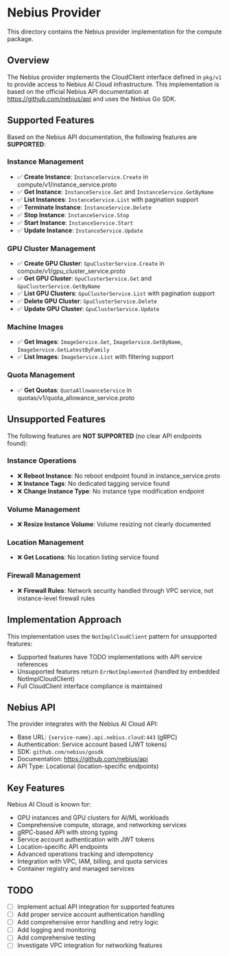 # Nebius Provider

This directory contains the Nebius provider implementation for the compute package.

## Overview

The Nebius provider implements the CloudClient interface defined in `pkg/v1` to provide access to Nebius AI Cloud infrastructure. This implementation is based on the official Nebius API documentation at https://github.com/nebius/api and uses the Nebius Go SDK.

## Supported Features

Based on the Nebius API documentation, the following features are **SUPPORTED**:

### Instance Management
- ✅ **Create Instance**: `InstanceService.Create` in compute/v1/instance_service.proto
- ✅ **Get Instance**: `InstanceService.Get` and `InstanceService.GetByName` 
- ✅ **List Instances**: `InstanceService.List` with pagination support
- ✅ **Terminate Instance**: `InstanceService.Delete`
- ✅ **Stop Instance**: `InstanceService.Stop`
- ✅ **Start Instance**: `InstanceService.Start`
- ✅ **Update Instance**: `InstanceService.Update`

### GPU Cluster Management
- ✅ **Create GPU Cluster**: `GpuClusterService.Create` in compute/v1/gpu_cluster_service.proto
- ✅ **Get GPU Cluster**: `GpuClusterService.Get` and `GpuClusterService.GetByName`
- ✅ **List GPU Clusters**: `GpuClusterService.List` with pagination support
- ✅ **Delete GPU Cluster**: `GpuClusterService.Delete`
- ✅ **Update GPU Cluster**: `GpuClusterService.Update`

### Machine Images
- ✅ **Get Images**: `ImageService.Get`, `ImageService.GetByName`, `ImageService.GetLatestByFamily`
- ✅ **List Images**: `ImageService.List` with filtering support

### Quota Management
- ✅ **Get Quotas**: `QuotaAllowanceService` in quotas/v1/quota_allowance_service.proto

## Unsupported Features

The following features are **NOT SUPPORTED** (no clear API endpoints found):

### Instance Operations
- ❌ **Reboot Instance**: No reboot endpoint found in instance_service.proto
- ❌ **Instance Tags**: No dedicated tagging service found
- ❌ **Change Instance Type**: No instance type modification endpoint

### Volume Management
- ❌ **Resize Instance Volume**: Volume resizing not clearly documented

### Location Management
- ❌ **Get Locations**: No location listing service found

### Firewall Management
- ❌ **Firewall Rules**: Network security handled through VPC service, not instance-level firewall rules

## Implementation Approach

This implementation uses the `NotImplCloudClient` pattern for unsupported features:
- Supported features have TODO implementations with API service references
- Unsupported features return `ErrNotImplemented` (handled by embedded NotImplCloudClient)
- Full CloudClient interface compliance is maintained

## Nebius API

The provider integrates with the Nebius AI Cloud API:
- Base URL: `{service-name}.api.nebius.cloud:443` (gRPC)
- Authentication: Service account based (JWT tokens)
- SDK: `github.com/nebius/gosdk`
- Documentation: https://github.com/nebius/api
- API Type: Locational (location-specific endpoints)

## Key Features

Nebius AI Cloud is known for:
- GPU instances and GPU clusters for AI/ML workloads
- Comprehensive compute, storage, and networking services
- gRPC-based API with strong typing
- Service account authentication with JWT tokens
- Location-specific API endpoints
- Advanced operations tracking and idempotency
- Integration with VPC, IAM, billing, and quota services
- Container registry and managed services

## TODO

- [ ] Implement actual API integration for supported features
- [ ] Add proper service account authentication handling
- [ ] Add comprehensive error handling and retry logic
- [ ] Add logging and monitoring
- [ ] Add comprehensive testing
- [ ] Investigate VPC integration for networking features
